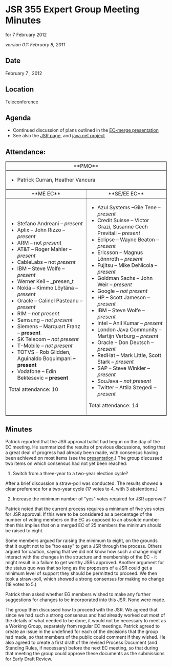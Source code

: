 # JSR 355 Expert Group Meeting Minutes  
for 7 February 2012

_version 0.1: February 8, 2011_

## **Date**

February 7 , 2012

## Location

Teleconference

## **Agenda**

*   Continued discussion of plans outlined in the [EC-merge presentation](http://java.net/projects/jsr355/downloads/download/Meeting%20Materials/EC-merge-February.pdf)
*   [](http://java.net/projects/jsr355/pages/Home)See also the [JSR page](http://jcp.org/en/jsr/summary?id=355), and [java.net project](http://java.net/projects/jsr355/pages/Home)

## Attendance:

<table border="1" width="100%">

<tbody>

<tr>

<td colspan="2">

<div align="center">**PMO**</div>

</td>

</tr>

<tr>

<td colspan="2">

*   Patrick Curran, Heather Vancura

</td>

</tr>

<tr>

<td width="50%">

<div align="center">**ME EC**</div>

</td>

<td>

<div align="center">**SE/EE EC**</div>

</td>

</tr>

<tr>

<td>

*   Stefano Andreani _– present_
*   Aplix – John Rizzo – _present_
*   ARM – not _present_
*   AT&T _–_ Roger Mahler _– _present__
*   CableLabs – not _present_
*   IBM – Steve Wolfe – _present_
*   <span class="style2">Werner Keil – _presen_t</span>
*   Nokia – Kimmo Löytänä – _present_
*   Oracle – Calinel Pasteanu _– present_
*   RIM _– not present_
*   Samsung _– not present_
*   Siemens _–_ Marquart Franz __– present__
*   SK Telecom _– not present_
*   T-Mobile _– not present_
*   TOTVS – Rob Glidden, Aguinaldo Boquimpani __– present__
*   Vodafone _–_ Edin Bektesevic __– present__

Total attendance: 10

</td>

<td>

*   Azul Systems –Gile Tene – _present_
*   Credit Suisse – Victor Grazi, Susanne Cech Previtali – _present_
*   Eclipse – Wayne Beaton _<span class="style2">– present</span>_
*   <span class="style2">Ericsson – Magnus Lönnroth – _present_</span>
*   Fujitsu – Mike DeNicola – _present_
*   Goldman Sachs – John Weir – _present_
*   Google _– not present_
*   HP – Scott Jameson – _present_
*   IBM – Steve Wolfe – _present_
*   Intel – Anil Kumar – _present_
*   London Java Community – Martijn Verburg – _present_
*   Oracle – Don Deutsch – _present_
*   RedHat – Mark Little, Scott Stark – _present_
*   SAP – Steve Winkler – _present_
*   SouJava _– not present_
*   Twitter – Attila Szegedi – _present_

Total attendance: 14

</td>

</tr>

</tbody>

</table>

## Minutes

Patrick reported that the JSR approval ballot had begun on the day of the EC meeting. He summarized the results of previous discussions, noting that a great deal of progress had already been made, with consensus having been achieved on most items (see the [presentation](http://java.net/projects/jsr355/downloads/download/Meeting%20Materials/EC-merge-February.pdf).) The group discussed two items on which consensus had not yet been reached:

1) Switch from a three-year to a two-year election cycle?

After a brief discussion a straw-poll was conducted. The results showed a clear preference for a two-year cycle (17 votes to 4, with 3 abstentions.)

2) Increase the minimum number of "yes" votes required for JSR approval?

Patrick noted that the current process requires a minimum of five yes votes for JSR approval. If this were to be considered as a percentage of the number of voting members on the EC as opposed to an absolute number then this implies that on a merged EC of 25 members the minimum should be raised to eight.

Some members argued for raising the minimum to eight, on the grounds that it ought not to be "too easy" to get a JSR through the process. Others argued for caution, saying that we did not know how such a change might interact with the changes in the structure and membership of the EC - it might result in a failure to get worthy JSRs approved. Another argument for the status quo was that so long as the proposers of a JSR could get a minimum level of support they should be permitted to proceed. We then took a straw-poll, which showed a strong consensus for making no change (18 votes to 5.)

Patrick then asked whether EG members wished to make any further suggestions for changes to be incorporated into this JSR. None were made.

The group then discussed how to proceed with the JSR. We agreed that since we had such a strong consensus and had already worked out most of the details of what needed to be done, it would not be necessary to meet as a Working Group, separately from regular EC meetings. Patrick agreed to create an issue in the undefined for each of the decisions that the group had made, so that members of the public could comment if they wished. He also agreed to create a first draft of the revised Process Document (and Standing Rules, if necessary) before the next EC meeting, so that during that meeting the group could approve these documents as the submissions for Early Draft Review.